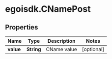 # egoisdk.CNamePost

## Properties

Name | Type | Description | Notes
------------ | ------------- | ------------- | -------------
**value** | **String** | CName value | [optional] 



